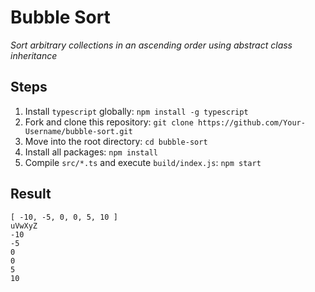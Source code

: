 # Bubble Sort

_Sort arbitrary collections in an ascending order using abstract class inheritance_

## Steps

1. Install `typescript` globally: `npm install -g typescript`
2. Fork and clone this repository: `git clone https://github.com/Your-Username/bubble-sort.git`
3. Move into the root directory: `cd bubble-sort`
4. Install all packages: `npm install`
5. Compile `src/*.ts` and execute `build/index.js`: `npm start`

## Result

```
[ -10, -5, 0, 0, 5, 10 ]
uVwXyZ
-10
-5
0
0
5
10
```
